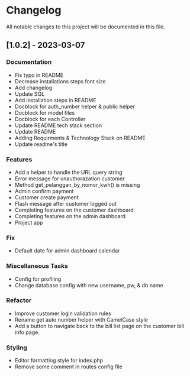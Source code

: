 # Changelog

All notable changes to this project will be documented in this file.

## [1.0.2] - 2023-03-07

### Documentation

- Fix typo in README
- Decrease installations steps font size
- Add  changelog
- Update SQL
- Add installation steps in README
- Docblock for auth_number helper & public helper
- Docblock for model files
- Docblock for each Controller
- Update README tech stack section
- Update README
- Adding Requirments & Technology Stack on README
- Update readme's title

### Features

- Add a helper to handle the URL query string
- Error message for  unauthorazation customer
- Method get_pelanggan_by_nomor_kwh() is missing
- Admin confirm payment
- Customer create payment
- Flash message after customer logged out
- Completing features on the customer dashboard
- Completing features on the admin dashboard
- Project app

### Fix

- Default date for admin dashboard calendar

### Miscellaneous Tasks

- Config for profiling
- Change database config with new username, pw, & db name

### Refactor

- Improve customer login validation rules
- Rename get auto number helper with CamelCase style
- Add a button to navigate back to the bill list page on the customer bill info page.

### Styling

- Editor formatting style for index.php
- Remove some comment in routes config file

<!-- generated by git-cliff -->
